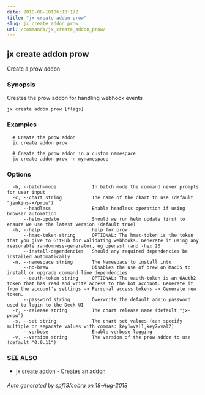 ```yaml
---
date: 2018-08-18T06:10:17Z
title: "jx create addon prow"
slug: jx_create_addon_prow
url: /commands/jx_create_addon_prow/
---
```

## jx create addon prow

Create a prow addon

### Synopsis

Creates the prow addon for handling webhook events

```
jx create addon prow [flags]
```

### Examples

```
  # Create the prow addon
  jx create addon prow
  
  # Create the prow addon in a custom namespace
  jx create addon prow -n mynamespace
```

### Options

```
  -b, --batch-mode             In batch mode the command never prompts for user input
  -c, --chart string           The name of the chart to use (default "jenkins-x/prow")
      --headless               Enable headless operation if using browser automation
      --helm-update            Should we run helm update first to ensure we use the latest version (default true)
  -h, --help                   help for prow
      --hmac-token string      OPTIONAL: The hmac-token is the token that you give to GitHub for validating webhooks. Generate it using any reasonable randomness-generator, eg openssl rand -hex 20
      --install-dependencies   Should any required dependencies be installed automatically
  -n, --namespace string       The Namespace to install into
      --no-brew                Disables the use of brew on MacOS to install or upgrade command line dependencies
      --oauth-token string     OPTIONAL: The oauth-token is an OAuth2 token that has read and write access to the bot account. Generate it from the account's settings -> Personal access tokens -> Generate new token.
      --password string        Overwrite the default admin password used to login to the Deck UI
  -r, --release string         The chart release name (default "jx-prow")
  -s, --set string             The chart set values (can specify multiple or separate values with commas: key1=val1,key2=val2)
      --verbose                Enable verbose logging
  -v, --version string         The version of the prow addon to use (default "0.0.11")
```

### SEE ALSO

* [jx create addon](/commands/jx_create_addon/)	 - Creates an addon

###### Auto generated by spf13/cobra on 18-Aug-2018
